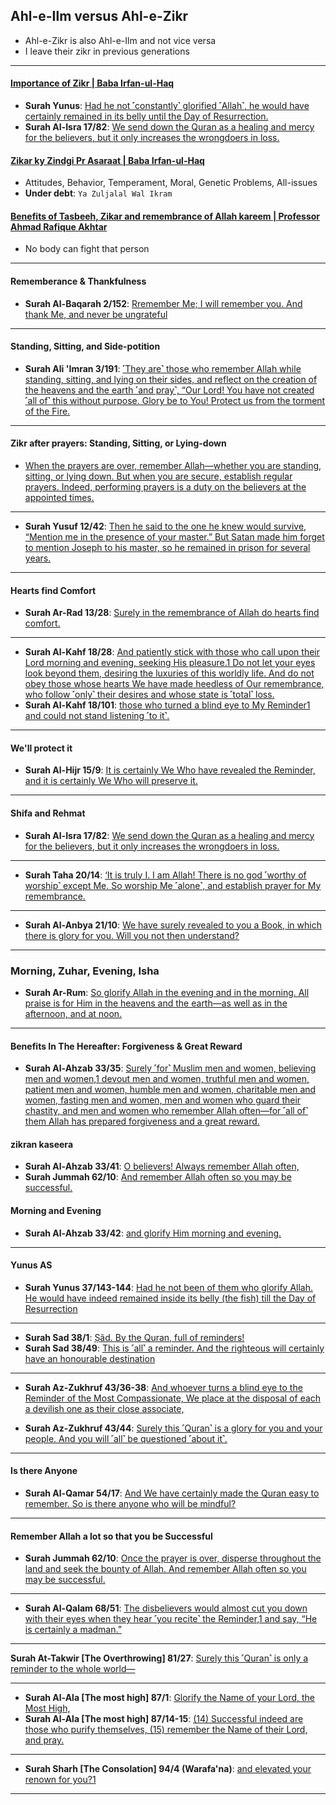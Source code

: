 ## Ahl-e-Ilm versus Ahl-e-Zikr
* Ahl-e-Zikr is also Ahl-e-Ilm and not vice versa
* I leave their zikr in previous generations

***

#### [Importance of Zikr | Baba Irfan-ul-Haq](https://www.youtube.com/shorts/aPIk1CYyZ9o)
* __Surah Yunus__: [Had he not ˹constantly˺ glorified ˹Allah˺, he would have certainly remained in its belly until the Day of Resurrection.](https://quran.com/37/143-144)
* __Surah Al-Isra 17/82__: [We send down the Quran as a healing and mercy for the believers, but it only increases the wrongdoers in loss.](https://quran.com/17/82)
     
#### [Zikar ky Zindgi Pr Asaraat | Baba Irfan-ul-Haq](https://www.youtube.com/watch?v=Cr0-vXl6Ng0)  
* Attitudes, Behavior, Temperament, Moral, Genetic Problems, All-issues
* __Under debt__: `Ya Zuljalal Wal Ikram`

#### [Benefits of Tasbeeh, Zikar and remembrance of Allah kareem | Professor Ahmad Rafique Akhtar](https://www.youtube.com/watch?v=Kx_1iJ7VA8s)
* No body can fight that person

***

#### Rememberance & Thankfulness
* __Surah Al-Baqarah 2/152__: [Rremember Me; I will remember you. And thank Me, and never be ungrateful](https://quran.com/2/152)

***

#### Standing, Sitting, and Side-potition
* __Surah Ali 'Imran 3/191__: [˹They are˺ those who remember Allah while standing, sitting, and lying on their sides, and reflect on the creation of the heavens and the earth ˹and pray˺, “Our Lord! You have not created ˹all of˺ this without purpose. Glory be to You! Protect us from the torment of the Fire.](https://quran.com/3/191)

***

#### Zikr after prayers: Standing, Sitting, or Lying-down
* [When the prayers are over, remember Allah—whether you are standing, sitting, or lying down. But when you are secure, establish regular prayers. Indeed, performing prayers is a duty on the believers at the appointed times.](https://quran.com/4/103)

***

* __Surah Yusuf 12/42__: [Then he said to the one he knew would survive, “Mention me in the presence of your master.” But Satan made him forget to mention Joseph to his master, so he remained in prison for several years.](https://quran.com/12/42)

***

#### Hearts find Comfort
* __Surah Ar-Rad 13/28__: [Surely in the remembrance of Allah do hearts find comfort.](https://quran.com/en/13/28)

***

* __Surah Al-Kahf 18/28__: [And patiently stick with those who call upon their Lord morning and evening, seeking His pleasure.1 Do not let your eyes look beyond them, desiring the luxuries of this worldly life. And do not obey those whose hearts We have made heedless of Our remembrance, who follow ˹only˺ their desires and whose state is ˹total˺ loss.](https://quran.com/18/28)
* __Surah Al-Kahf 18/101__: [those who turned a blind eye to My Reminder1 and could not stand listening ˹to it˺.](https://quran.com/18/101)

***

#### We'll protect it
* __Surah Al-Hijr 15/9__: [It is certainly We Who have revealed the Reminder, and it is certainly We Who will preserve it.](https://quran.com/15/9)

***

#### Shifa and Rehmat
* __Surah Al-Isra 17/82__: [We send down the Quran as a healing and mercy for the believers, but it only increases the wrongdoers in loss.](https://quran.com/17/82)

***

* __Surah Taha 20/14__: [‘It is truly I. I am Allah! There is no god ˹worthy of worship˺ except Me. So worship Me ˹alone˺, and establish prayer for My remembrance.](https://quran.com/20/14)

***

* __Surah Al-Anbya 21/10__: [We have surely revealed to you a Book, in which there is glory for you. Will you not then understand?](https://quran.com/21/10)

***

### Morning, Zuhar, Evening, Isha
* __Surah Ar-Rum__: [So glorify Allah in the evening and in the morning. All praise is for Him in the heavens and the earth—as well as in the afternoon, and at noon.](https://quran.com/30/17-18)

***

#### Benefits In The Hereafter: Forgiveness & Great Reward
* __Surah Al-Ahzab 33/35__: [Surely ˹for˺ Muslim men and women, believing men and women,1 devout men and women, truthful men and women, patient men and women, humble men and women, charitable men and women, fasting men and women, men and women who guard their chastity, and men and women who remember Allah often—for ˹all of˺ them Allah has prepared forgiveness and a great reward.](https://quran.com/33/35)

#### zikran kaseera
* __Surah Al-Ahzab 33/41__: [O believers! Always remember Allah often,](https://quran.com/33/41)
* __Surah Jummah 62/10__: [And remember Allah often so you may be successful.](https://quran.com/62/10)

#### Morning and Evening
* __Surah Al-Ahzab 33/42__: [and glorify Him morning and evening.](https://quran.com/33/42)
***

#### Yunus AS
* __Surah Yunus 37/143-144__: [Had he not been of them who glorify Allah. He would have indeed remained inside its belly (the fish) till the Day of Resurrection](https://quranwbw.com/37#143-144)

***

* __Surah Sad 38/1__: [Ṣãd. By the Quran, full of reminders!](https://quran.com/38/1)
* __Surah Sad 38/49__: [ This is ˹all˺ a reminder. And the righteous will certainly have an honourable destination](https://quran.com/38/49)

***

* __Surah Az-Zukhruf 43/36-38__: [And whoever turns a blind eye to the Reminder of the Most Compassionate, We place at the disposal of each a devilish one as their close associate,](https://quran.com/43/36-38)

* __Surah Az-Zukhruf 43/44__: [Surely this ˹Quran˺ is a glory for you and your people. And you will ˹all˺ be questioned ˹about it˺.](https://quran.com/43/44)

***

#### Is there Anyone
* __Surah Al-Qamar 54/17__: [And We have certainly made the Quran easy to remember. So is there anyone who will be mindful?](https://quranwbw.com/54/17)

***

#### Remember Allah a lot so that you be Successful
* __Surah Jummah 62/10__: [Once the prayer is over, disperse throughout the land and seek the bounty of Allah. And remember Allah often so you may be successful.](https://quranwbw.com/62/10)

***

* __Surah Al-Qalam 68/51__: [The disbelievers would almost cut you down with their eyes when they hear ˹you recite˺ the Reminder,1 and say, “He is certainly a madman.”](https://quran.com/68/51)

***

__Surah At-Takwir [The Overthrowing] 81/27__: [Surely this ˹Quran˺ is only a reminder to the whole world—](https://quranwbw.com/81/27)

***

* __Surah Al-Ala [The most high] 87/1__: [Glorify the Name of your Lord, the Most High,](https://quranwbw.com/87/1)
* __Surah Al-Ala [The most high] 87/14-15__: [(14) Successful indeed are those who purify themselves,
(15) remember the Name of their Lord, and pray.](https://quranwbw.com/87/14-15)

***

* __Surah Sharh [The Consolation] 94/4 (Warafa'na)__: [and elevated your renown for you?1](https://quranwbw.com/94/4)

***
